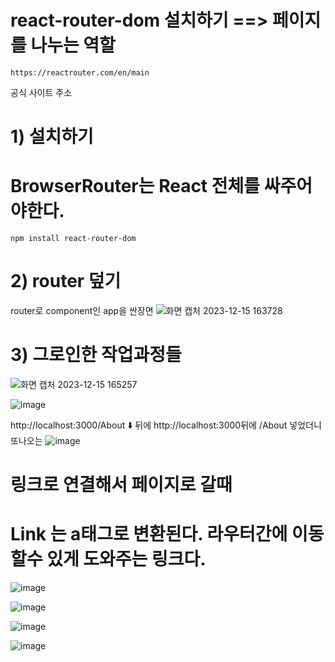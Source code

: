 # react-router-dom 설치하기 ==> 페이지를 나누는 역할
```
https://reactrouter.com/en/main 
```
공식 사이트 주소

# 1) 설치하기 

# BrowserRouter는 React 전체를 싸주어야한다.

```
npm install react-router-dom
```

# 2) router 덮기
router로 component인 app을 싼장면
![화면 캡처 2023-12-15 163728](https://github.com/Sary556/react/assets/141836031/2c194e4d-c153-41e8-8e64-cc24f9a771ec)


# 3) 그로인한 작업과정들

![화면 캡처 2023-12-15 165257](https://github.com/Sary556/react/assets/141836031/b421964d-583c-45a0-9328-df15067fc597)



![image](https://github.com/Sary556/react/assets/141836031/c09a07fb-8a74-4d2c-a824-c2dc3479c560)

http://localhost:3000/About ⬇️ 뒤에 http://localhost:3000뒤에 /About 넣었더니 또나오는
![image](https://github.com/Sary556/react/assets/141836031/fda87aed-7b25-49c4-b4bb-d859e36fe28e)


# 링크로 연결해서 페이지로 갈때

# Link 는 a태그로 변환된다. 라우터간에 이동할수 있게 도와주는 링크다.

![image](https://github.com/Sary556/react/assets/141836031/657d039b-87a9-4d68-ab0e-7f43b1b7f8b1)

![image](https://github.com/Sary556/react/assets/141836031/e3bb3cfa-3f51-475e-b7a0-bad97a3e6abd)

![image](https://github.com/Sary556/react/assets/141836031/68c51c05-05aa-4145-99ce-308961bb6c79)

![image](https://github.com/Sary556/react/assets/141836031/09b25ed6-6303-4a8a-9653-9948f819ba08)


